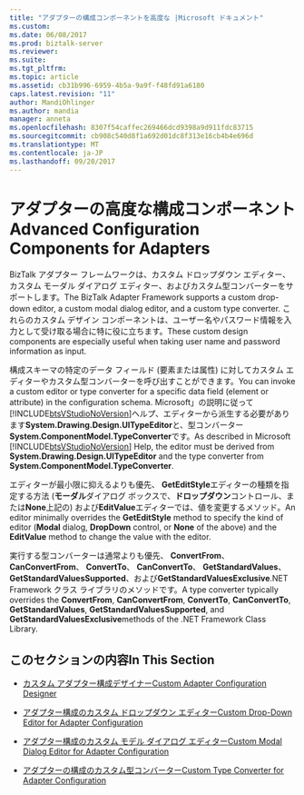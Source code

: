 ```yaml
---
title: "アダプターの構成コンポーネントを高度な |Microsoft ドキュメント"
ms.custom: 
ms.date: 06/08/2017
ms.prod: biztalk-server
ms.reviewer: 
ms.suite: 
ms.tgt_pltfrm: 
ms.topic: article
ms.assetid: cb31b996-6959-4b5a-9a9f-f48fd91a6180
caps.latest.revision: "11"
author: MandiOhlinger
ms.author: mandia
manager: anneta
ms.openlocfilehash: 8307f54caffec269466dcd9398a9d911fdc83715
ms.sourcegitcommit: cb908c540d8f1a692d01dc8f313e16cb4b4e696d
ms.translationtype: MT
ms.contentlocale: ja-JP
ms.lasthandoff: 09/20/2017
---
```

# <a name="advanced-configuration-components-for-adapters"></a><span data-ttu-id="5819f-102">アダプターの高度な構成コンポーネント</span><span class="sxs-lookup"><span data-stu-id="5819f-102">Advanced Configuration Components for Adapters</span></span>
<span data-ttu-id="5819f-103">BizTalk アダプター フレームワークは、カスタム ドロップダウン エディター、カスタム モーダル ダイアログ エディター、およびカスタム型コンバーターをサポートします。</span><span class="sxs-lookup"><span data-stu-id="5819f-103">The BizTalk Adapter Framework supports a custom drop-down editor, a custom modal dialog editor, and a custom type converter.</span></span> <span data-ttu-id="5819f-104">これらのカスタム デザイン コンポーネントは、ユーザー名やパスワード情報を入力として受け取る場合に特に役に立ちます。</span><span class="sxs-lookup"><span data-stu-id="5819f-104">These custom design components are especially useful when taking user name and password information as input.</span></span>  
  
 <span data-ttu-id="5819f-105">構成スキーマの特定のデータ フィールド (要素または属性) に対してカスタム エディターやカスタム型コンバーターを呼び出すことができます。</span><span class="sxs-lookup"><span data-stu-id="5819f-105">You can invoke a custom editor or type converter for a specific data field (element or attribute) in the configuration schema.</span></span> <span data-ttu-id="5819f-106">Microsoft」の説明に従って[!INCLUDE[btsVStudioNoVersion](../includes/btsvstudionoversion-md.md)]ヘルプ、エディターから派生する必要があります**System.Drawing.Design.UITypeEditor**と、型コンバーター **System.ComponentModel.TypeConverter**です。</span><span class="sxs-lookup"><span data-stu-id="5819f-106">As described in Microsoft [!INCLUDE[btsVStudioNoVersion](../includes/btsvstudionoversion-md.md)] Help, the editor must be derived from **System.Drawing.Design.UITypeEditor** and the type converter from **System.ComponentModel.TypeConverter**.</span></span>  
  
 <span data-ttu-id="5819f-107">エディターが最小限に抑えるよりも優先、 **GetEditStyle**エディターの種類を指定する方法 (**モーダル**ダイアログ ボックスで、**ドロップダウン**コントロール、または**None**上記の) および**EditValue**エディターでは、値を変更するメソッド。</span><span class="sxs-lookup"><span data-stu-id="5819f-107">An editor minimally overrides the **GetEditStyle** method to specify the kind of editor (**Modal** dialog, **DropDown** control, or **None** of the above) and the **EditValue** method to change the value with the editor.</span></span>  
  
 <span data-ttu-id="5819f-108">実行する型コンバーターは通常よりも優先、 **ConvertFrom**、 **CanConvertFrom**、 **ConvertTo**、 **CanConvertTo**、 **GetStandardValues**、 **GetStandardValuesSupported**、および**GetStandardValuesExclusive**.NET Framework クラス ライブラリのメソッドです。</span><span class="sxs-lookup"><span data-stu-id="5819f-108">A type converter typically overrides the **ConvertFrom**, **CanConvertFrom**, **ConvertTo**, **CanConvertTo**, **GetStandardValues**, **GetStandardValuesSupported**, and **GetStandardValuesExclusive**methods of the .NET Framework Class Library.</span></span>  
  
## <a name="in-this-section"></a><span data-ttu-id="5819f-109">このセクションの内容</span><span class="sxs-lookup"><span data-stu-id="5819f-109">In This Section</span></span>  
  
-   [<span data-ttu-id="5819f-110">カスタム アダプター構成デザイナー</span><span class="sxs-lookup"><span data-stu-id="5819f-110">Custom Adapter Configuration Designer</span></span>](../core/custom-adapter-configuration-designer.md)  
  
-   [<span data-ttu-id="5819f-111">アダプター構成のカスタム ドロップダウン エディター</span><span class="sxs-lookup"><span data-stu-id="5819f-111">Custom Drop-Down Editor for Adapter Configuration</span></span>](../core/custom-drop-down-editor-for-adapter-configuration.md)  
  
-   [<span data-ttu-id="5819f-112">アダプター構成のカスタム モデル ダイアログ エディター</span><span class="sxs-lookup"><span data-stu-id="5819f-112">Custom Modal Dialog Editor for Adapter Configuration</span></span>](../core/custom-modal-dialog-editor-for-adapter-configuration.md)  
  
-   [<span data-ttu-id="5819f-113">アダプターの構成のカスタム型コンバーター</span><span class="sxs-lookup"><span data-stu-id="5819f-113">Custom Type Converter for Adapter Configuration</span></span>](../core/custom-type-converter-for-adapter-configuration.md)